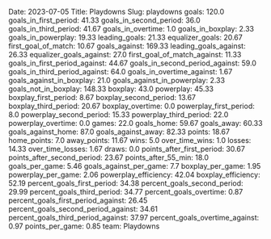 Date: 2023-07-05
Title: Playdowns
Slug: playdowns
goals: 120.0
goals_in_first_period: 41.33
goals_in_second_period: 36.0
goals_in_third_period: 41.67
goals_in_overtime: 1.0
goals_in_boxplay: 2.33
goals_in_powerplay: 19.33
leading_goals: 21.33
equalizer_goals: 20.67
first_goal_of_match: 10.67
goals_against: 169.33
leading_goals_against: 26.33
equalizer_goals_against: 27.0
first_goal_of_match_against: 11.33
goals_in_first_period_against: 44.67
goals_in_second_period_against: 59.0
goals_in_third_period_against: 64.0
goals_in_overtime_against: 1.67
goals_against_in_boxplay: 21.0
goals_against_in_powerplay: 2.33
goals_not_in_boxplay: 148.33
boxplay: 43.0
powerplay: 45.33
boxplay_first_period: 8.67
boxplay_second_period: 13.67
boxplay_third_period: 20.67
boxplay_overtime: 0.0
powerplay_first_period: 8.0
powerplay_second_period: 15.33
powerplay_third_period: 22.0
powerplay_overtime: 0.0
games: 22.0
goals_home: 59.67
goals_away: 60.33
goals_against_home: 87.0
goals_against_away: 82.33
points: 18.67
home_points: 7.0
away_points: 11.67
wins: 5.0
over_time_wins: 1.0
losses: 14.33
over_time_losses: 1.67
draws: 0.0
points_after_first_period: 30.67
points_after_second_period: 23.67
points_after_55_min: 18.0
goals_per_game: 5.46
goals_against_per_game: 7.7
boxplay_per_game: 1.95
powerplay_per_game: 2.06
powerplay_efficiency: 42.04
boxplay_efficiency: 52.19
percent_goals_first_period: 34.38
percent_goals_second_period: 29.99
percent_goals_third_period: 34.77
percent_goals_overtime: 0.87
percent_goals_first_period_against: 26.45
percent_goals_second_period_against: 34.61
percent_goals_third_period_against: 37.97
percent_goals_overtime_against: 0.97
points_per_game: 0.85
team: Playdowns
